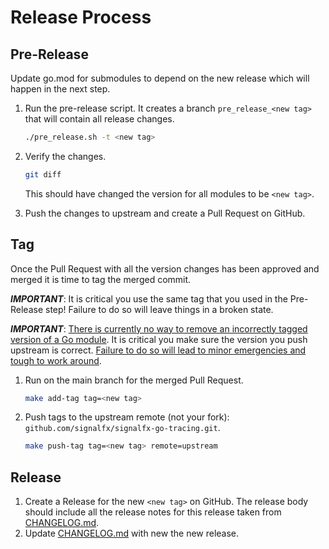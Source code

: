 # Release Process

## Pre-Release

Update go.mod for submodules to depend on the new release which will happen in the next step.

1. Run the pre-release script. It creates a branch `pre_release_<new tag>` that will contain all release changes.

    ```sh
    ./pre_release.sh -t <new tag>
    ```

2. Verify the changes.

    ```sh
    git diff
    ```

    This should have changed the version for all modules to be `<new tag>`.

3. Push the changes to upstream and create a Pull Request on GitHub.

## Tag

Once the Pull Request with all the version changes has been approved and merged it is time to tag the merged commit.

***IMPORTANT***: It is critical you use the same tag that you used in the Pre-Release step!
Failure to do so will leave things in a broken state.

***IMPORTANT***: [There is currently no way to remove an incorrectly tagged version of a Go module](https://github.com/golang/go/issues/34189).
It is critical you make sure the version you push upstream is correct.
[Failure to do so will lead to minor emergencies and tough to work around](https://github.com/open-telemetry/opentelemetry-go/issues/331).

1. Run on the main branch for the merged Pull Request.

    ```sh
    make add-tag tag=<new tag>
    ```

2. Push tags to the upstream remote (not your fork): `github.com/signalfx/signalfx-go-tracing.git`.

    ```sh
    make push-tag tag=<new tag> remote=upstream
    ```

## Release

1. Create a Release for the new `<new tag>` on GitHub. The release body should include all the release notes for this release taken from [CHANGELOG.md](CHANGELOG.md#Unreleased).
2. Update [CHANGELOG.md](CHANGELOG.md) with new the new release.
